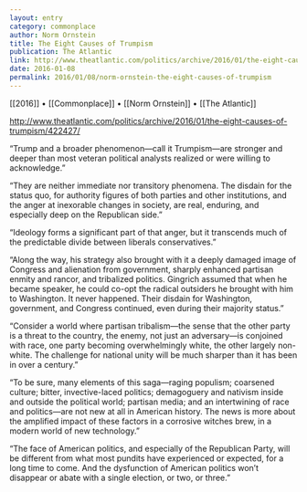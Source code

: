 ```yaml
---
layout: entry
category: commonplace
author: Norm Ornstein
title: The Eight Causes of Trumpism
publication: The Atlantic
link: http://www.theatlantic.com/politics/archive/2016/01/the-eight-causes-of-trumpism/422427/
date: 2016-01-08
permalink: 2016/01/08/norm-ornstein-the-eight-causes-of-trumpism
---
```


[[2016]] • [[Commonplace]] • [[Norm Ornstein]] • [[The Atlantic]]

http://www.theatlantic.com/politics/archive/2016/01/the-eight-causes-of-trumpism/422427/

“Trump and a broader phenomenon—call it Trumpism—are stronger and deeper than most veteran political analysts realized or were willing to acknowledge.”

“They are neither immediate nor transitory phenomena. The disdain for the status quo, for authority figures of both parties and other institutions, and the anger at inexorable changes in society, are real, enduring, and especially deep on the Republican side.”

“Ideology forms a significant part of that anger, but it transcends much of the predictable divide between liberals conservatives.”

“Along the way, his strategy also brought with it a deeply damaged image of Congress and alienation from government, sharply enhanced partisan enmity and rancor, and tribalized politics. Gingrich assumed that when he became speaker, he could co-opt the radical outsiders he brought with him to Washington. It never happened. Their disdain for Washington, government, and Congress continued, even during their majority status.”

“Consider a world where partisan tribalism—the sense that the other party is a threat to the country, the enemy, not just an adversary—is conjoined with race, one party becoming overwhelmingly white, the other largely non-white. The challenge for national unity will be much sharper than it has been in over a century.”

“To be sure, many elements of this saga—raging populism; coarsened culture; bitter, invective-laced politics; demagoguery and nativism inside and outside the political world; partisan media; and an intertwining of race and politics—are not new at all in American history. The news is more about the amplified impact of these factors in a corrosive witches brew, in a modern world of new technology.”

“The face of American politics, and especially of the Republican Party, will be different from what most pundits have experienced or expected, for a long time to come. And the dysfunction of American politics won’t disappear or abate with a single election, or two, or three.”
